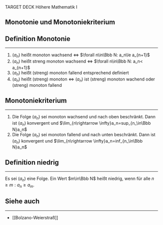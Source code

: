 
TARGET DECK
Höhere Mathematik I

Monotonie und Monotoniekriterium
--
## Definition Monotonie
***
1. $(a_n)$ heißt monoton wachsend $\iff$ $\forall n\in\Bbb N: a_n\le a_{n+1}$
2. $(a_n)$ heißt streng monoton wachsend $\iff$ $\forall n\in\Bbb N: a_n< a_{n+1}$
3. $(a_n)$ heißt (streng) monoton fallend entsprechend definiert
4. $(a_n)$ heißt (streng) monoton $\iff$ $(a_n)$ ist (streng) monoton wachend oder (streng) monoton fallend
## Monotoniekriterium
***
1. Die Folge $(a_n)$ sei monoton wachsend und nach oben beschränkt. Dann ist $(a_n)$ konvergent und $\lim_{n\rightarrow \infty}a_n=sup_{n_\in\Bbb N}a_n$
2. Die Folge $(a_n)$ sei monoton fallend und nach unten beschränkt. Dann ist $(a_n)$ konvergent und $\lim_{n\rightarrow \infty}a_n=inf_{n_\in\Bbb N}a_n$
## Definition niedrig
***
Es sei $(a_n)$ eine Folge. Ein Wert $m\in\Bbb N$ heißt niedrig, wenn für alle $n\ge m: a_n\ge a_m$.
## Siehe auch
***
* [[Bolzano-Weierstraß]]